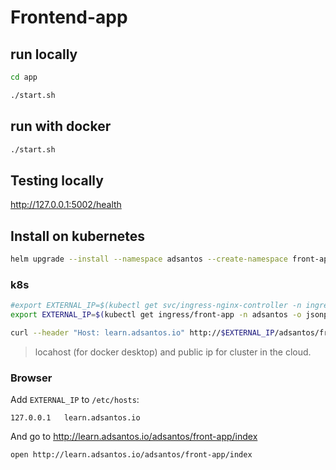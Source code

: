 # Frontend-app

## run locally

```bash
cd app

./start.sh
```

## run with docker

```bash
./start.sh
```

## Testing locally

<http://127.0.0.1:5002/health>

## Install on kubernetes

```bash
helm upgrade --install --namespace adsantos --create-namespace front-app helm
```

### k8s

```bash
#export EXTERNAL_IP=$(kubectl get svc/ingress-nginx-controller -n ingress-nginx -o jsonpath='{.status.loadBalancer.ingress[0].hostname}')
export EXTERNAL_IP=$(kubectl get ingress/front-app -n adsantos -o jsonpath='{.status.loadBalancer.ingress[0].hostname}')

curl --header "Host: learn.adsantos.io" http://$EXTERNAL_IP/adsantos/front-app/index
```

> locahost (for docker desktop) and public ip for cluster in the cloud.

### Browser

Add `EXTERNAL_IP` to `/etc/hosts`:

```hosts
127.0.0.1   learn.adsantos.io
```

And go to <http://learn.adsantos.io/adsantos/front-app/index>

```bash
open http://learn.adsantos.io/adsantos/front-app/index
```
